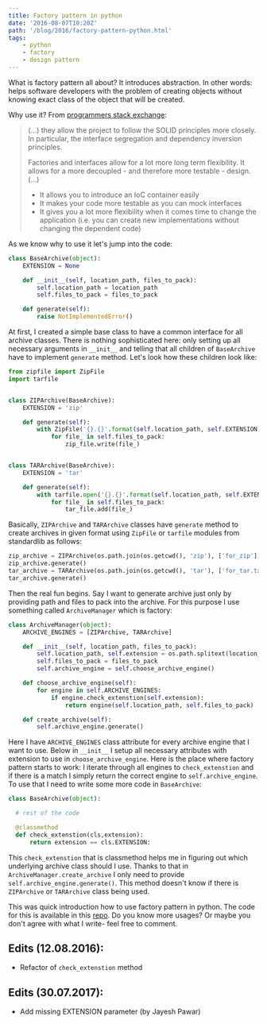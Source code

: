 ```yaml
---
title: Factory pattern in python
date: '2016-08-07T10:20Z'
path: '/blog/2016/factory-pattern-python.html'
tags: 
    - python
    - factory
    - design pattern
---
```


What is factory pattern all about? It introduces abstraction. In other
words: helps software developers with the problem of creating objects
without knowing exact class of the object that will be created.

Why use it? From [programmers stack
exchange](http://programmers.stackexchange.com/questions/253254/why-should-i-use-a-factory-class-instead-of-direct-object-construction):

> (...) they allow the project to follow the SOLID principles more
> closely. In particular, the interface segregation and dependency
> inversion principles.
>
> Factories and interfaces allow for a lot more long term flexibility.
> It allows for a more decoupled - and therefore more testable - design.
> (...)
>
> -   It allows you to introduce an IoC container easily
> -   It makes your code more testable as you can mock interfaces
> -   It gives you a lot more flexibility when it comes time to change
>     the application (i.e. you can create new implementations without
>     changing the dependent code)

As we know why to use it let's jump into the code:

```python
class BaseArchive(object):
    EXTENSION = None

    def __init__(self, location_path, files_to_pack):
        self.location_path = location_path
        self.files_to_pack = files_to_pack

    def generate(self):
        raise NotImplementedError()
```

At first, I created a simple base class to have a common interface for
all archive classes. There is nothing sophisticated here: only setting
up all necessary arguments in `__init__` and telling that all children
of `BaseArchive` have to implement `generate` method. Let's look how
these children look like:

```python
from zipfile import ZipFile
import tarfile


class ZIPArchive(BaseArchive):
    EXTENSION = 'zip'

    def generate(self):
        with ZipFile('{}.{}'.format(self.location_path, self.EXTENSION), 'w') as zip_file:
            for file_ in self.files_to_pack:
                zip_file.write(file_)


class TARArchive(BaseArchive):
    EXTENSION = 'tar'

    def generate(self):
        with tarfile.open('{}.{}'.format(self.location_path, self.EXTENSION), 'w') as tar_file:
            for file_ in self.files_to_pack:
                tar_file.add(file_)
```

Basically, `ZIPArchive` and `TARArchive` classes have `generate` method
to create archives in given format using `ZipFile` or `tarfile` modules
from standardlib as follows:

```python
zip_archive = ZIPArchive(os.path.join(os.getcwd(), 'zip'), ['for_zip'])
zip_archive.generate()
tar_archive = TARArchive(os.path.join(os.getcwd(), 'tar'), ['for_tar.txt'])
tar_archive.generate()
```

Then the real fun begins. Say I want to generate archive just only by
providing path and files to pack into the archive. For this purpose I
use something called `ArchiveManager` which is factory:

```python
class ArchiveManager(object):
    ARCHIVE_ENGINES = [ZIPArchive, TARArchive]

    def __init__(self, location_path, files_to_pack):
        self.location_path, self.extension = os.path.splitext(location_path)
        self.files_to_pack = files_to_pack
        self.archive_engine = self.choose_archive_engine()

    def choose_archive_engine(self):
        for engine in self.ARCHIVE_ENGINES:
            if engine.check_extenstion(self.extension):
                return engine(self.location_path, self.files_to_pack)

    def create_archive(self):
        self.archive_engine.generate()
```

Here I have `ARCHIVE_ENGINES` class attribute for every archive engine
that I want to use. Below in `__init__` I setup all necessary attributes
with extension to use in `choose_archive_engine`. Here is the place
where factory pattern starts to work: I iterate through all engines to
`check_extenstion` and if there is a match I simply return the correct
engine to `self.archive_engine`. To use that I need to write some more
code in `BaseArchive`:

```python
class BaseArchive(object):

  # rest of the code

  @classmethod
  def check_extenstion(cls,extension):
      return extension == cls.EXTENSION:
```

This `check_extenstion` that is classmethod helps me in figuring out
which underlying archive class should I use. Thanks to that in
`ArchiveManager.create_archive` I only need to provide
`self.archive_engine.generate()`. This method doesn't know if there is
`ZIPArchive` or `TARArchive` class being used.

This was quick introduction how to use factory pattern in python. The
code for this is available in this
[repo](https://github.com/krzysztofzuraw/personal-blog-projects/tree/master/factory_pattern).
Do you know more usages? Or maybe you don't agree with what I write-
feel free to comment.

Edits (12.08.2016):
-------------------

-   Refactor of `check_extenstion` method

Edits (30.07.2017):
-------------------

-   Add missing EXTENSION parameter (by Jayesh Pawar)
